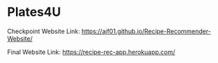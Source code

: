 # Plates4U
Checkpoint Website Link: https://ajf01.github.io/Recipe-Recommender-Website/

Final Website Link: https://recipe-rec-app.herokuapp.com/
